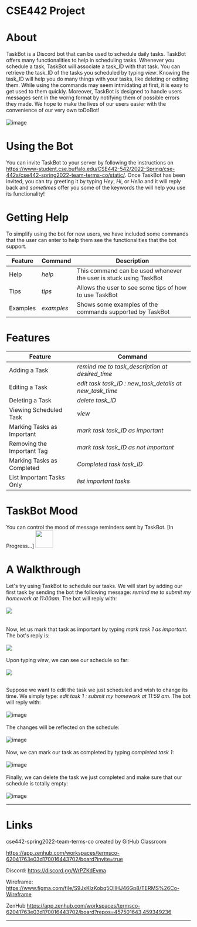 # CSE442 Project

# **About**
TaskBot is a Discord bot that can be used to schedule daily tasks. TaskBot offers many functionalities to help in scheduling tasks. Whenever you schedule a task, TaskBot will associate a task_ID with that task. You can retrieve the task_ID of the tasks you scheduled by typing *view*. Knowing the task_ID will help you do many things with your tasks, like deleting or editing them. While using the commands may seem intmidating at first, it is easy to get used to them quickly. Moreover, TaskBot is designed to handle users messages sent in the worng format by notifying them of possible errors they made. We hope to make the lives of our users easier with the convenience of our very own toDoBot!
<br/>
<br/>
![image](https://user-images.githubusercontent.com/43181965/161441175-a41d4a3d-bfd9-4864-b452-45843af50e18.png)
<br/>
# **Using the Bot**
You can invite TaskBot to your server by following the instructions on https://www-student.cse.buffalo.edu/CSE442-542/2022-Spring/cse-442s/cse442-spring2022-team-terms-co/static/. Once TaskBot has been invited, you can try greeting it by typing *Hey*, *Hi*, or *Hello* and it will reply back and *sometimes* offer you some of the keywords the will help you use its functionality! 

# **Getting Help**
To simplify using the bot for new users, we have included some commands that the user can enter to help them see the functionalities that the bot support.

|    Feature    |    Command    |                           Description                              |
| ------------- | ------------- | ------------------------------------------------------------------ |             
| Help          |  *help*       | This command can be used whenever the user is stuck using TaskBot  |          
| Tips          |  *tips*       | Allows the user to see some tips of how to use TaskBot             |            
| Examples      |  *examples*   | Shows some examples of the commands supported by TaskBot           |       

# **Features**

|           Feature          |                        Command                            |         
| -------------------------- | --------------------------------------------------------- |              
| Adding a Task              |  *remind me to task_description at desired_time*          |      
| Editing a Task             |  *edit task task_ID : new_task_details at new_task_time*  |              
| Deleting a Task            |  *delete task_ID*                                         |     
| Viewing Scheduled Task     |  *view*                                                   |
| Marking Tasks as Important |  *mark task task_ID as important*                         |
| Removing the Important Tag |  *mark task task_ID as not important*                     |
| Marking Tasks as Completed |  *Completed task task_ID*                                 |
| List Important Tasks Only  |  *list important tasks*                                   |


# **TaskBot Mood**

You can control the mood of message reminders sent by TaskBot. [In Progress...]
<img src="https://github.com/favicon.ico" width="48">

# **A Walkthrough**
Let's try using TaskBot to schedule our tasks. We will start by adding our first task by sending the bot the following message: *remind me to submit my homework at 
11:00am*. The bot will reply with:
<br/>
<br/>
<img src = "https://user-images.githubusercontent.com/43181965/161452607-29550cdb-6700-471b-b938-f8972e579344.png">
<br/>
<br/>  
Now, let us mark that task as important by typing *mark task 1 as important*. The bot's reply is:
<br/>
<br/>
<img src = "https://user-images.githubusercontent.com/43181965/161452643-507438b5-3c62-471d-907f-4bf556b1f4fa.png">
<br/>
<br/>
Upon typing *view*, we can see our schedule so far:
<br/>
<br/>
<img src = "https://user-images.githubusercontent.com/43181965/161452660-c97bca8e-b178-40a2-bb4f-f6dccbbc8b7b.png">
<br/>
<br/>
  
Suppose we want to edit the task we just scheduled and wish to change its time. We simply type: *edit task 1 : submit my homework at 11:59 am*. The bot will reply with:
<br/><br/>
![image](https://user-images.githubusercontent.com/43181965/161452737-77efbf6b-8806-4302-8f44-afad4fb29b7a.png)
<br/><br/>
The changes will be reflected on the schedule:
<br/><br/>
![image](https://user-images.githubusercontent.com/43181965/161452758-a5367872-76df-4b9a-9751-08b533b7256f.png)
<br/><br/>
Now, we can mark our task as completed by typing *completed task 1*:
<br/><br/>
![image](https://user-images.githubusercontent.com/43181965/161452804-fb1c555e-691b-41e1-adea-618b3092d764.png)
<br/><br/>
Finally, we can delete the task we just completed and make sure that our schedule is totally empty:
<br/><br/>
![image](https://user-images.githubusercontent.com/43181965/161452854-388715d1-b883-4990-8c9a-89582cb6b264.png)
<br/>


 *  *  *  *  *  *   *  *  *  *  *  *   *  *  *  *  *  *   *  *  *  *  *  *  
# **Links**
cse442-spring2022-team-terms-co created by GitHub Classroom

https://app.zenhub.com/workspaces/termsco-62041763e03d170016443702/board?invite=true

Discord:
https://discord.gg/WrPZKdEvma

Wireframe:
https://www.figma.com/file/S9JxKlzKobq5OIIHJ46Gp8/TERMS%26Co-Wireframe

ZenHub
https://app.zenhub.com/workspaces/termsco-62041763e03d170016443702/board?repos=457501643,459349236

 *  *  *  *  *  *   *  *  *  *  *  *   *  *  *  *  *  *   *  *  *  *  *  *  
